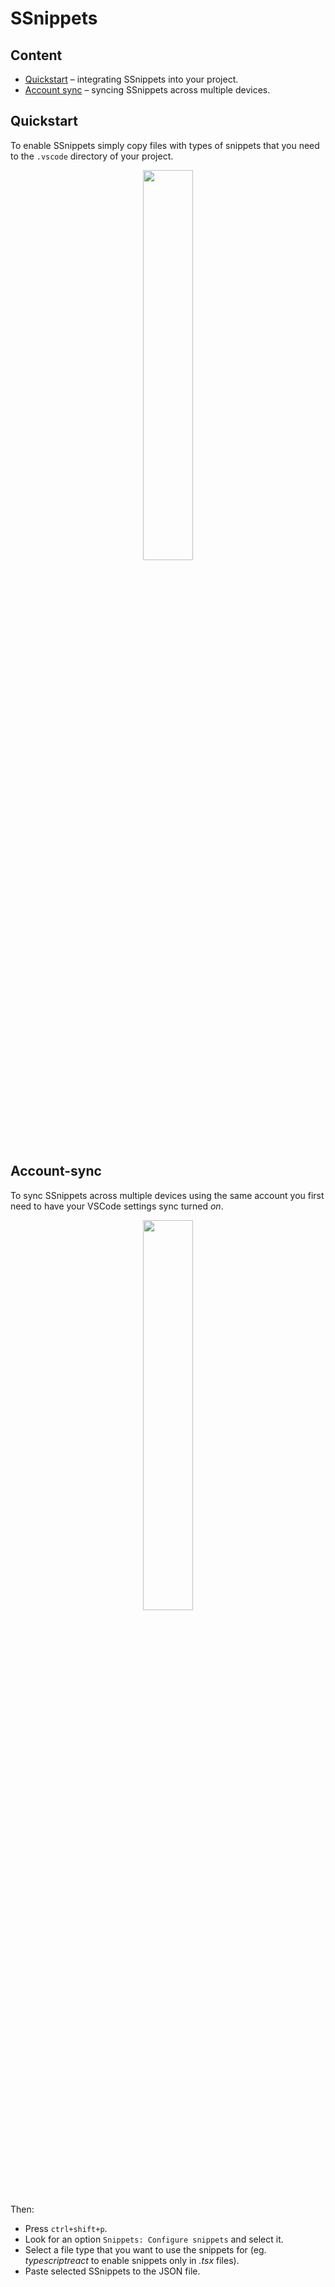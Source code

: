 # SSnippets

## Content
- [Quickstart](#Quickstart) – integrating SSnippets into your project.
- [Account sync](#Account-sync) – syncing SSnippets across multiple devices.

## Quickstart
To enable SSnippets simply copy files with types of snippets that you need to the `.vscode` directory of your project.

<p align="center"><img src="https://github.com/user-attachments/assets/041f87e9-8b20-4953-8acc-38293dc21dac" width="40%"></p>

## Account-sync
To sync SSnippets across multiple devices using the same account you first need to have your VSCode settings sync turned _on_.

<p align="center"><img src="https://github.com/user-attachments/assets/53525fbb-eebb-4612-a076-bf4246f3a49d" width="40%"></p>

Then:
* Press `ctrl+shift+p`.
* Look for an option `Snippets: Configure snippets` and select it.
* Select a file type that you want to use the snippets for (eg. _typescriptreact_ to enable snippets only in _.tsx_ files).
* Paste selected SSnippets to the JSON file.
